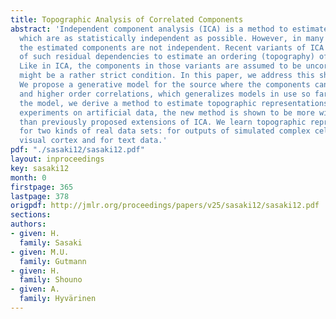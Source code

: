 ```yaml
---
title: Topographic Analysis of Correlated Components
abstract: 'Independent component analysis (ICA) is a method to estimate components
  which are as statistically independent as possible. However, in many practical applications,
  the estimated components are not independent. Recent variants of ICA have made use
  of such residual dependencies to estimate an ordering (topography) of the components.
  Like in ICA, the components in those variants are assumed to be uncorrelated, which
  might be a rather strict condition. In this paper, we address this shortcoming.
  We propose a generative model for the source where the components can have linear
  and higher order correlations, which generalizes models in use so far. Based on
  the model, we derive a method to estimate topographic representations. In numerical
  experiments on artificial data, the new method is shown to be more widely applicable
  than previously proposed extensions of ICA. We learn topographic representations
  for two kinds of real data sets: for outputs of simulated complex cells in the primary
  visual cortex and for text data.'
pdf: "./sasaki12/sasaki12.pdf"
layout: inproceedings
key: sasaki12
month: 0
firstpage: 365
lastpage: 378
origpdf: http://jmlr.org/proceedings/papers/v25/sasaki12/sasaki12.pdf
sections: 
authors:
- given: H.
  family: Sasaki
- given: M.U.
  family: Gutmann
- given: H.
  family: Shouno
- given: A.
  family: Hyvärinen
---
```

